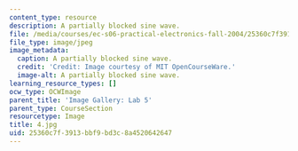 ```yaml
---
content_type: resource
description: A partially blocked sine wave.
file: /media/courses/ec-s06-practical-electronics-fall-2004/25360c7f3913bbf9bd3c8a4520642647_4.jpg
file_type: image/jpeg
image_metadata:
  caption: A partially blocked sine wave.
  credit: 'Credit: Image courtesy of MIT OpenCourseWare.'
  image-alt: A partially blocked sine wave.
learning_resource_types: []
ocw_type: OCWImage
parent_title: 'Image Gallery: Lab 5'
parent_type: CourseSection
resourcetype: Image
title: 4.jpg
uid: 25360c7f-3913-bbf9-bd3c-8a4520642647
---
```

